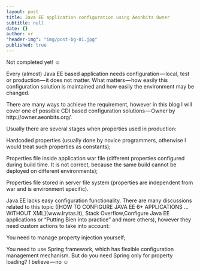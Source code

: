 ```yaml
---
layout: post
title: Java EE application configuration using Aeonbits Owner
subtitle: null
date: {}
author: vr
"header-img": "img/post-bg-01.jpg"
published: true
---
```


<p>Not completed yet! ☺</p>


<p>Every (almost) Java EE based application needs configuration — local, test or production — it does not matter. What matters — how easily this configuration solution is maintained and how easily the environment may be changed.</p>

<p>There are many ways to achieve the requirement, however in this blog I will cover one of possible CDI based configuration solutions — Owner by http://owner.aeonbits.org/.</p>

<p>Usually there are several stages when properties used in production:</p>

<p>Hardcoded properties (usually done by novice programmers, otherwise I would treat such properties as constants);</p>
<p>Properties file inside application war file (different properties configured during build time. It is not correct, because the same build cannot be deployed on different environments);</p>
<p>Properties file stored in server file system (properties are independent from war and is environment specific).</p>
<p>Java EE lacks easy configuration functionality. There are many discussions related to this topic ([HOW TO CONFIGURE JAVA EE 6+ APPLICATIONS …WITHOUT XML](www.lrytas.lt), Stack Overflow,Configure Java EE applications or “Putting Bien into practice” and more others), however they need custom actions to take into account:</p>

<p>You need to manage property injection yourself;</p>
<p>You need to use Spring framework, which has flexible configuration management mechanism. But do you need Spring only for property loading? I believe — no ☺</p>